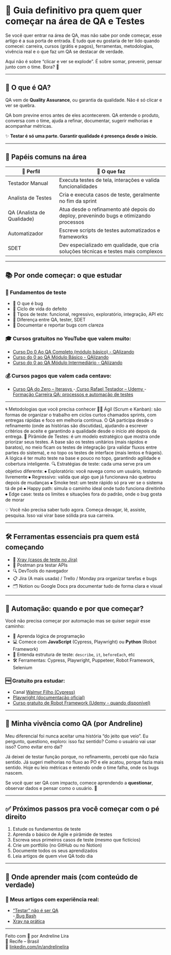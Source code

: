 # 📘 Guia definitivo pra quem quer começar na área de QA e Testes

Se você quer entrar na área de QA, mas não sabe por onde começar, esse artigo é a sua porta de entrada. É tudo que eu gostaria de ter lido quando comecei: carreira, cursos (grátis e pagos), ferramentas, metodologias, vivência real e o que faz um QA se destacar de verdade.

Aqui não é sobre “clicar e ver se explode”. É sobre somar, prevenir, pensar junto com o time. Bora? 💙

---

## 🧠 O que é QA?

QA vem de **Quality Assurance**, ou garantia da qualidade. Não é só clicar e ver se quebra.

QA bom previne erros antes de eles acontecerem. QA entende o produto, conversa com o time, ajuda a refinar, documentar, sugerir melhorias e acompanhar métricas.

✨ **Testar é só uma parte. Garantir qualidade é presença desde o início.**

---

## 🧩 Papéis comuns na área

| 👤 Perfil                  | 💼 O que faz                                                                 |
|---------------------------|------------------------------------------------------------------------------|
| Testador Manual           | Executa testes de tela, interações e valida funcionalidades                  |
| Analista de Testes        | Cria e executa casos de teste, geralmente no fim da sprint                   |
| QA (Analista de Qualidade)| Atua desde o refinamento até depois do deploy, prevenindo bugs e otimizando processos |
| Automatizador             | Escreve scripts de testes automatizados e frameworks                         |
| SDET                      | Dev especializado em qualidade, que cria soluções técnicas e testes mais complexos |

---

## 📚 Por onde começar: o que estudar

### 📌 Fundamentos de teste

- 🐞 O que é bug  
- 🔁 Ciclo de vida do defeito  
- 🧪 Tipos de teste: funcional, regressivo, exploratório, integração, API etc  
- 🤔 Diferença entre QA, tester, SDET  
- 📝 Documentar e reportar bugs com clareza  

### 🎓 Cursos gratuitos no YouTube que valem muito:

- [Curso Do 0 Ao QA Completo (módulo básico) - QAlizando](https://www.youtube.com/playlist?list=PL0nYAInGtru1q0laP62tgjTWohsij782i)  
- [Curso do 0 ao QA Módulo Básico - QAlizando](https://www.youtube.com/playlist?list=PL0nYAInGtru2yb7rJvqPkrVAkjjJnj_mW)  
- [Curso do 0 ao QA Módulo Intermediário - QAlizando](https://www.youtube.com/playlist?list=PL0nYAInGtru14L_JVTVSWu7qcucySBvmH)  

### 💰 Cursos pagos que valem cada centavo:

- [Curso QA do Zero – Iterasys  ](https://www.iterasys.com.br)
-[ Curso Rafael Testador – Udemy ](https://www.udemy.com/course/testes-de-software-para-iniciantes/) 
-[ Formação Carreira QA: processos e automação de testes ](https://www.alura.com.br/formacao-carreira-tester-qa?utm_term=&utm_campaign=%5BSearch%5D+%5BPerformance%5D+%5BCursos%5D+DSA+-+Forma%C3%A7%C3%B5es&utm_source=google&utm_medium=cpc&campaign_id=21045490451_158851964763_691754664154&utm_id=21045490451_158851964763_691754664154&hsa_acc=7964138385&hsa_cam=%5BSearch%5D+%5BPerformance%5D+%5BCursos%5D+DSA+-+Forma%C3%A7%C3%B5es&hsa_grp=158851964763&hsa_ad=691754664154&hsa_src=g&hsa_tgt=dsa-2276348409543&hsa_kw=&hsa_mt=&hsa_net=google&hsa_ver=3&gad_source=1&gad_campaignid=21045490451&gbraid=0AAAAADpqZIBVzjTJyhkgWygy30roWif1q&gclid=CjwKCAjwtfvEBhAmEiwA-DsKjh1Hf6DwCHNvH1Ma4B8gE8DBwHplhIKiB8VzkEPM8XaAcbB5yv-6KBoCnCoQAvD_BwE)

---
🌀 Metodologias que você precisa conhecer
🏃‍♀️ Ágil (Scrum e Kanban): são formas de organizar o trabalho em ciclos curtos chamados sprints, com entregas rápidas e foco em melhoria contínua. O QA participa desde o refinamento (onde as histórias são discutidas), ajudando a escrever critérios de aceite e garantindo a qualidade desde o início até depois da entrega.
🧱 Pirâmide de Testes: é um modelo estratégico que mostra onde priorizar seus testes. A base são os testes unitários (mais rápidos e baratos), no meio ficam os testes de integração (pra validar fluxos entre partes do sistema), e no topo os testes de interface (mais lentos e frágeis). A lógica é ter muito teste na base e pouco no topo, garantindo agilidade e cobertura inteligente.
🔍 Estratégias de teste: cada uma serve pra um objetivo diferente:
⦁	Exploratório: você navega como um usuário, testando livremente
⦁	Regressivo: valida que algo que já funcionava não quebrou depois de mudanças
⦁	Smoke test: um teste rápido só pra ver se o sistema tá de pé
⦁	Happy path: simula o caminho ideal onde tudo funciona direitinho
⦁	Edge case: testa os limites e situações fora do padrão, onde o bug gosta de morar

💡 Você não precisa saber tudo agora. Começa devagar, lê, assiste, pesquisa. Isso vai virar base sólida pra sua carreira.

---

## 🛠️ Ferramentas essenciais pra quem está começando

- 🧪 [Xray (casos de teste no Jira)](https://github.com/andreline/xray-qualidade/tree/main)  
- 🔧 Postman pra testar APIs  
- 🔍 DevTools do navegador  
- 📋 Jira (A mais usada) / Trello / Monday pra organizar tarefas e bugs  
- 🗂️ Notion ou Google Docs pra documentar tudo de forma clara e visual  

---

## 🤖 Automação: quando e por que começar?

Você não precisa começar por automação  mas se quiser seguir esse caminho:

- 🧠 Aprenda lógica de programação  
- 💻 Comece com **JavaScript** (Cypress, Playwright) ou **Python** (Robot Framework)  
- 🧬 Entenda estrutura de teste: `describe`, `it`, `beforeEach`, etc  
- 🛠️ Ferramentas: Cypress, Playwright, Puppeteer, Robot Framework, Selenium  

### 🆓 Gratuito pra estudar:

- Canal [Walmyr Filho (Cypress)](https://www.youtube.com/@walmyrfilho)  
- [Playwright (documentação oficial)](https://playwright.dev)  
- [Curso gratuito de Robot Framework (Udemy - quando disponível) ](https://www.udemy.com/course/automatizando-testes-de-software-com-selenium-basico/?utm_source=adwords&utm_medium=udemyads&utm_campaign=MX_FF-CONV_BR_Search-NB_DSA_Beta_la.PT_Google&campaigntype=Search&portfolio=Brazil&language=PT&product=Course&test=&audience=DSA&topic=&priority=Beta&funnel=Conversion&utm_content=&utm_term=_._ag_164619373866_._ad_706585633199_._kw__._de_c_._dm__._pl__._ti_aud-2297301418005%3Adsa-2328541783195_._li_1031854_._pd__._&matchtype=&gad_source=1&gad_campaignid=21497093485&gbraid=0AAAAADROdO3UJVv65h7N5qCyg4m_z5nFZ&gclid=CjwKCAjwtfvEBhAmEiwA-DsKjmHV_snRWkaFFzKCPYUI6ppw8SeWWpudKkvj4-fmgegXDcoTCLE7dRoCFXoQAvD_BwE&couponCode=PMNVD2025) 

---

## 💬 Minha vivência como QA (por Andreline)

Meu diferencial foi nunca aceitar uma história “do jeito que veio”. Eu pergunto, questiono, exploro: isso faz sentido? Como o usuário vai usar isso? Como evitar erro daí?

Já deixei de testar função porque, no refinamento, percebi que não fazia sentido. Já sugeri melhorias no fluxo ao PO e ele acatou, porque fazia mais sentido. Hoje eu leio métricas e entendo onde o time falha, onde os bugs nascem.

Se você quer ser QA com impacto, comece aprendendo a **questionar**, observar dados e pensar como o usuário. 💙

---

## ✅ Próximos passos pra você começar com o pé direito

1. Estude os fundamentos de teste  
2. Aprenda o básico de Agile e pirâmide de testes  
3. Escreva seus primeiros casos de teste (mesmo que fictícios)  
4. Crie um portfólio (no GitHub ou no Notion)  
5. Documente todos os seus aprendizados  
6. Leia artigos de quem vive QA todo dia  

---

## 🔗 Onde aprender mais (com conteúdo de verdade)

### 📌 Meus artigos com experiência real:

- [“Testar” não é ser QA](https://github.com/andreline/testar-nao-e-ser-qa)  
-[ Bug Bash ](https://github.com/andreline/bugbash-guide/tree/main)
- [Xray na prática](https://github.com/andreline/xray-qualidade)  

---

Feito com 💙 por Andreline Lira  
📍 Recife – Brasil  
🔗 [linkedin.com/in/andrelinelira](https://linkedin.com/in/andrelineflira)
